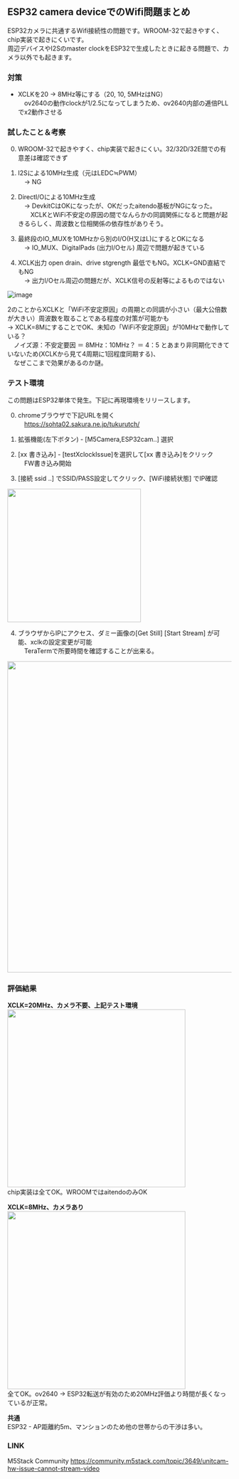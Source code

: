 ## ESP32 camera deviceでのWifi問題まとめ

ESP32カメラに共通するWifi接続性の問題です。WROOM-32で起きやすく、chip実装で起きにくいです。  
周辺デバイスやI2Sのmaster clockをESP32で生成したときに起きる問題で、カメラ以外でも起きます。

### 対策
- XCLKを20 → 8MHz等にする（20, 10, 5MHzはNG）  
　ov2640の動作clockが1/2.5になってしまうため、ov2640内部の逓倍PLLでx2動作させる  
 
### 試したこと＆考察
0. WROOM-32で起きやすく、chip実装で起きにくい。32/32D/32E間での有意差は確認できず
 
1. I2Sによる10MHz生成（元はLEDC≒PWM）  
　→ NG
 
2. DirectI/Oによる10MHz生成  
　→ DevkitCはOKになったが、OKだったaitendo基板がNGになった。  
　　XCLKとWiFi不安定の原因の間でなんらかの同調関係になると問題が起きるらしく、周波数と位相関係の依存性がありそう。
 
3. 最終段のIO_MUXを10MHzから別のI/O(H又はL)にするとOKになる  
　→ IO_MUX、DigitalPads (出力I/Oセル) 周辺で問題が起きている
 
4. XCLK出力 open drain、drive stgrength 最低でもNG。XCLK=GND直結でもNG  
　→ 出力I/Oセル周辺の問題だが、XCLK信号の反射等によるものではない
 
![image](https://user-images.githubusercontent.com/43091864/139958515-1955829e-33e9-46d8-92dd-43f9bbea1107.png)
 
2のことからXCLKと「WiFi不安定原因」の周期との同調が小さい（最大公倍数が大きい）周波数を取ることである程度の対策が可能かも  
→ XCLK=8MにすることでOK、未知の「WiFi不安定原因」が10MHzで動作している？  
　ノイズ源：不安定要因 ＝ 8MHz：10MHz？ ＝ 4：5 とあまり非同期化できていないため(XCLKから見て4周期に1回程度同期する)、  
　なぜここまで効果があるのか謎。

### テスト環境
この問題はESP32単体で発生。下記に再現環境をリリースします。

0. chromeブラウザで下記URLを開く  
　https://sohta02.sakura.ne.jp/tukurutch/

1. 拡張機能(左下ボタン) - [M5Camera,ESP32cam..] 選択

2. [xx 書き込み] - [testXclockIssue]を選択して[xx 書き込み]をクリック  
　FW書き込み開始

3. [接続 ssid ..] でSSID/PASS設定してクリック、[WiFi接続状態] でIP確認

<img src="https://user-images.githubusercontent.com/43091864/139959400-63dfa8a6-8645-49a1-835b-4aa013128257.png" width="300" />  

4. ブラウザからIPにアクセス、ダミー画像の[Get Still] [Start Stream] が可能、xclkの設定変更が可能  
　TeraTermで所要時間を確認することが出来る。

<img src="https://user-images.githubusercontent.com/43091864/139969710-083c0ccc-a817-49ac-b846-8fdb240f49c2.png" width="700" />  

### 評価結果

**XCLK=20MHz、カメラ不要、上記テスト環境**  
<img src="https://user-images.githubusercontent.com/43091864/139960909-c1bd90ec-0595-44d1-afe3-67e02874f64c.png" width="400" />  
chip実装は全てOK。WROOMではaitendoのみOK  
  
**XCLK=8MHz、カメラあり**  
<img src="https://user-images.githubusercontent.com/43091864/139968956-ddacb4a7-6586-4c5f-9791-48acfc9d95fe.png" width="400" />  
全てOK。ov2640 → ESP32転送が有効のため20MHz評価より時間が長くなっているが正常。

**共通**  
ESP32 - AP距離約5m、マンションのため他の世帯からの干渉は多い。

### LINK
M5Stack Community https://community.m5stack.com/topic/3649/unitcam-hw-issue-cannot-stream-video
